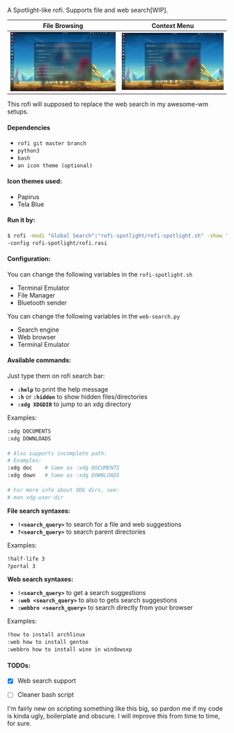 A Spotlight-like rofi. Supports file and web search[WIP]. 

| File Browsing | Context Menu |
| --- | --- |
| ![screenshot](screenshots/main.png) | ![screenshot](screenshots/menu.png) |

This rofi will supposed to replace the web search in my awesome-wm setups.

#### Dependencies
+ `rofi git master branch`
+ `python3`
+ `bash`
+ `an icon theme (optional)`

#### Icon themes used:
+ Papirus
+ Tela Blue

#### Run it by:

```bash
$ rofi -modi "Global Search":"rofi-spotlight/rofi-spotlight.sh" -show "Global Search" \
-config rofi-spotlight/rofi.rasi
```

#### Configuration:
You can change the following variables in the `rofi-spotlight.sh`
+ Terminal Emulator
+ File Manager
+ Bluetooth sender

You can change the following variables in the `web-search.py`
+ Search engine
+ Web browser
+ Terminal Emulator


#### Available commands:

Just type them on rofi search bar:

+ **`:help`** to print the help message  
+ **`:h`** or **`:hidden`** to show hidden files/directories  
+ **`:xdg XDGDIR`** to jump to an xdg directory  

Examples:

```bash
:xdg DOCUMENTS
:xdg DOWNLOADS

# Also supports incomplete path:
# Examples:
:xdg doc 	# Same as :xdg DOCUMENTS
:xdg down 	# Same as :xdg DOWNLOADS

# For more info about XDG dirs, see:
# man xdg-user-dir
```

**File search syntaxes:**
+ **`!<search_query>`** to search for a file and web suggestions  
+ **`?<search_query>`** to search parent directories  

Examples:
```bash
!half-life 3
?portal 3
```

**Web search syntaxes:**

+ **`!<search_query>`** to get a search suggestions  
+ **`:web <search_query>`** to also to gets search suggestions  
+ **`:webbro <search_query>`** to search directly from your browser  

Examples:
```bash
!how to install archlinux
:web how to install gentoo
:webbro how to install wine in windowsxp
```

#### TODOs:
- [x] Web search support
- [ ] Cleaner bash script


I'm fairly new on scripting something like this big, so pardon me if my code is kinda ugly, boilerplate and obscure. I will improve this from time to time, for sure.
